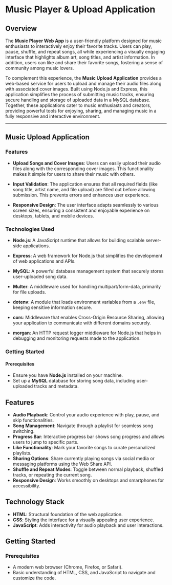 # Music Player & Upload Application

## Overview

The **Music Player Web App** is a user-friendly platform designed for music enthusiasts to interactively enjoy their favorite tracks. Users can play, pause, shuffle, and repeat songs, all while experiencing a visually engaging interface that highlights album art, song titles, and artist information. In addition, users can like and share their favorite songs, fostering a sense of community among music lovers.

To complement this experience, the **Music Upload Application** provides a web-based service for users to upload and manage their audio files along with associated cover images. Built using Node.js and Express, this application simplifies the process of submitting music tracks, ensuring secure handling and storage of uploaded data in a MySQL database. Together, these applications cater to music enthusiasts and creators, providing powerful tools for enjoying, sharing, and managing music in a fully responsive and interactive environment.

---

## Music Upload Application

### Features
- **Upload Songs and Cover Images**: Users can easily upload their audio files along with the corresponding cover images. This functionality makes it simple for users to share their music with others.
  
- **Input Validation**: The application ensures that all required fields (like song title, artist name, and file upload) are filled out before allowing submission. This prevents errors and enhances user experience.

- **Responsive Design**: The user interface adapts seamlessly to various screen sizes, ensuring a consistent and enjoyable experience on desktops, tablets, and mobile devices.

### Technologies Used
- **Node.js**: A JavaScript runtime that allows for building scalable server-side applications.
  
- **Express**: A web framework for Node.js that simplifies the development of web applications and APIs.

- **MySQL**: A powerful database management system that securely stores user-uploaded song data.

- **Multer**: A middleware used for handling multipart/form-data, primarily for file uploads.

- **dotenv**: A module that loads environment variables from a `.env` file, keeping sensitive information secure.

- **cors**: Middleware that enables Cross-Origin Resource Sharing, allowing your application to communicate with different domains securely.

- **morgan**: An HTTP request logger middleware for Node.js that helps in debugging and monitoring requests made to the application.

### Getting Started

#### Prerequisites
- Ensure you have **Node.js** installed on your machine.
- Set up a **MySQL** database for storing song data, including user-uploaded tracks and metadata.

## Features

- **Audio Playback**: Control your audio experience with play, pause, and skip functionalities.
- **Song Management**: Navigate through a playlist for seamless song switching.
- **Progress Bar**: Interactive progress bar shows song progress and allows users to jump to specific parts.
- **Like Functionality**: Mark your favorite songs to curate personalized playlists.
- **Sharing Options**: Share currently playing songs via social media or messaging platforms using the Web Share API.
- **Shuffle and Repeat Modes**: Toggle between normal playback, shuffled tracks, or repeating the current song.
- **Responsive Design**: Works smoothly on desktops and smartphones for accessibility.

## Technology Stack

- **HTML**: Structural foundation of the web application.
- **CSS**: Styling the interface for a visually appealing user experience.
- **JavaScript**: Adds interactivity for audio playback and user interactions.

## Getting Started

### Prerequisites

- A modern web browser (Chrome, Firefox, or Safari).
- Basic understanding of HTML, CSS, and JavaScript to navigate and customize the code.
